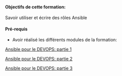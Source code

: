 #### Objectifs de cette formation:

Savoir utiliser et écrire des rôles Ansible

#### Pré-requis
- Avoir réalisé les différents modules de la formation:

[Ansible pour le DEVOPS: partie 1](https://katacoda.com/devopsteam/courses/ansible/ansible_training_part1) 

[Ansible pour le DEVOPS: partie 2](https://katacoda.com/devopsteam/courses/ansible/ansible_training_part2)

[Ansible pour le DEVOPS: partie 3](https://katacoda.com/devopsteam/courses/ansible/ansible_training_part3)
